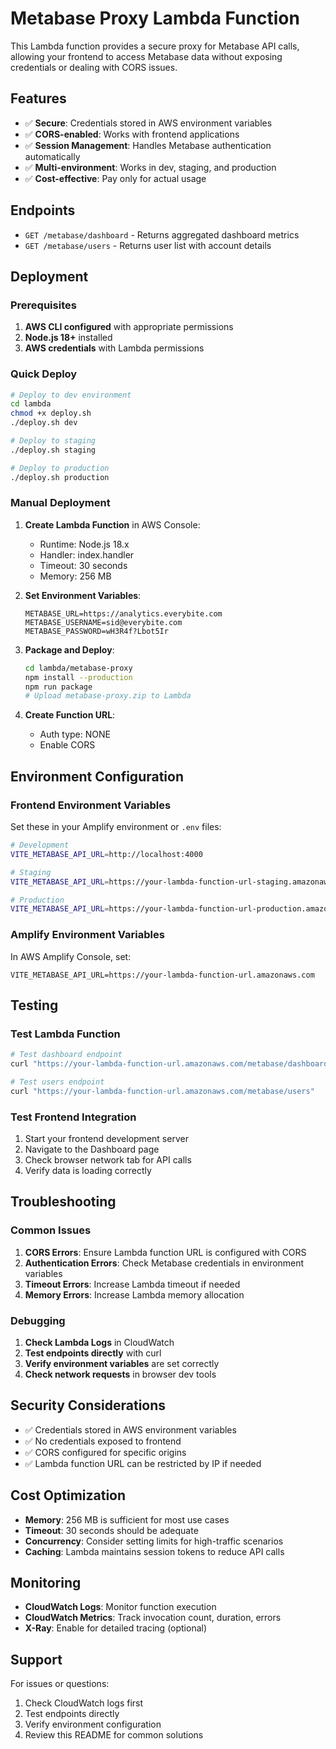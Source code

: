 # Metabase Proxy Lambda Function

This Lambda function provides a secure proxy for Metabase API calls, allowing your frontend to access Metabase data without exposing credentials or dealing with CORS issues.

## Features

- ✅ **Secure**: Credentials stored in AWS environment variables
- ✅ **CORS-enabled**: Works with frontend applications
- ✅ **Session Management**: Handles Metabase authentication automatically
- ✅ **Multi-environment**: Works in dev, staging, and production
- ✅ **Cost-effective**: Pay only for actual usage

## Endpoints

- `GET /metabase/dashboard` - Returns aggregated dashboard metrics
- `GET /metabase/users` - Returns user list with account details

## Deployment

### Prerequisites

1. **AWS CLI configured** with appropriate permissions
2. **Node.js 18+** installed
3. **AWS credentials** with Lambda permissions

### Quick Deploy

```bash
# Deploy to dev environment
cd lambda
chmod +x deploy.sh
./deploy.sh dev

# Deploy to staging
./deploy.sh staging

# Deploy to production
./deploy.sh production
```

### Manual Deployment

1. **Create Lambda Function** in AWS Console:
   - Runtime: Node.js 18.x
   - Handler: index.handler
   - Timeout: 30 seconds
   - Memory: 256 MB

2. **Set Environment Variables**:

   ```
   METABASE_URL=https://analytics.everybite.com
   METABASE_USERNAME=sid@everybite.com
   METABASE_PASSWORD=wH3R4f?Lbot5Ir
   ```

3. **Package and Deploy**:

   ```bash
   cd lambda/metabase-proxy
   npm install --production
   npm run package
   # Upload metabase-proxy.zip to Lambda
   ```

4. **Create Function URL**:
   - Auth type: NONE
   - Enable CORS

## Environment Configuration

### Frontend Environment Variables

Set these in your Amplify environment or `.env` files:

```bash
# Development
VITE_METABASE_API_URL=http://localhost:4000

# Staging
VITE_METABASE_API_URL=https://your-lambda-function-url-staging.amazonaws.com

# Production
VITE_METABASE_API_URL=https://your-lambda-function-url-production.amazonaws.com
```

### Amplify Environment Variables

In AWS Amplify Console, set:

```
VITE_METABASE_API_URL=https://your-lambda-function-url.amazonaws.com
```

## Testing

### Test Lambda Function

```bash
# Test dashboard endpoint
curl "https://your-lambda-function-url.amazonaws.com/metabase/dashboard"

# Test users endpoint
curl "https://your-lambda-function-url.amazonaws.com/metabase/users"
```

### Test Frontend Integration

1. Start your frontend development server
2. Navigate to the Dashboard page
3. Check browser network tab for API calls
4. Verify data is loading correctly

## Troubleshooting

### Common Issues

1. **CORS Errors**: Ensure Lambda function URL is configured with CORS
2. **Authentication Errors**: Check Metabase credentials in environment variables
3. **Timeout Errors**: Increase Lambda timeout if needed
4. **Memory Errors**: Increase Lambda memory allocation

### Debugging

1. **Check Lambda Logs** in CloudWatch
2. **Test endpoints directly** with curl
3. **Verify environment variables** are set correctly
4. **Check network requests** in browser dev tools

## Security Considerations

- ✅ Credentials stored in AWS environment variables
- ✅ No credentials exposed to frontend
- ✅ CORS configured for specific origins
- ✅ Lambda function URL can be restricted by IP if needed

## Cost Optimization

- **Memory**: 256 MB is sufficient for most use cases
- **Timeout**: 30 seconds should be adequate
- **Concurrency**: Consider setting limits for high-traffic scenarios
- **Caching**: Lambda maintains session tokens to reduce API calls

## Monitoring

- **CloudWatch Logs**: Monitor function execution
- **CloudWatch Metrics**: Track invocation count, duration, errors
- **X-Ray**: Enable for detailed tracing (optional)

## Support

For issues or questions:

1. Check CloudWatch logs first
2. Test endpoints directly
3. Verify environment configuration
4. Review this README for common solutions
